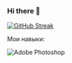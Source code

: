 ### Hi there 👋
[![GitHub Streak](https://streak-stats.demolab.com?user=BUCH696&theme=codestackr&hide_border=&border_radius=5&card_width=512)](https://git.io/streak-stats)

Мои навыки:

![Adobe Photoshop](https://img.shields.io/badge/adobe%20photoshop-%2331A8FF.svg?style=for-the-badge&logo=adobe%20photoshop&logoColor=white)
